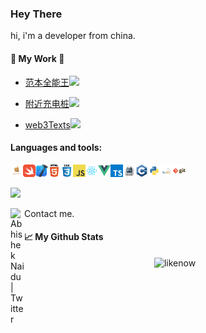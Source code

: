 ### Hey There

hi, i'm a developer from china. 

#### 🌻 My Work 🌻

- [范本全能王](http://chargingstationnearyou.info/template)<code><img height="40" src="http://chargingstationnearyou.info/static/media/asts_qrcode.fe154f035aec8c89b6e2.png"></code>

- [附近充电桩](http://chargingstationnearyou.info/)<code><img height="40" src="http://chargingstationnearyou.info/logo192.png"></code>

- [web3Texts](https://web3texteth.xyz/)<code><img height="40" src="https://web3texteth.xyz/logo192.png"></code>



#### Languages and tools:

<code><img height="20" src="https://raw.githubusercontent.com/github/explore/master/topics/objective-c/objective-c.png"></code><code><img height="20" src="https://raw.githubusercontent.com/github/explore/master/topics/swift/swift.png"></code><code><img height="20" src="https://raw.githubusercontent.com/github/explore/master/topics/xcode/xcode.png"></code><code><img height="20" src="https://raw.githubusercontent.com/github/explore/80688e429a7d4ef2fca1e82350fe8e3517d3494d/topics/html/html.png"></code><code><img height="20" src="https://raw.githubusercontent.com/github/explore/master/topics/css/css.png"></code><code><img height="20" src="https://raw.githubusercontent.com/github/explore/master/topics/javascript/javascript.png"></code><code><img height="20" src="https://raw.githubusercontent.com/github/explore/master/topics/react/react.png"></code><code><img height="20" src="https://raw.githubusercontent.com/github/explore/master/topics/vue/vue.png"></code><code><img height="20" src="https://raw.githubusercontent.com/github/explore/master/topics/typescript/typescript.png"></code><code><img height="20" src="https://raw.githubusercontent.com/github/explore/master/topics/cordova/cordova.png"></code><code><img height="20" src="https://raw.githubusercontent.com/github/explore/80688e429a7d4ef2fca1e82350fe8e3517d3494d/topics/cpp/cpp.png"></code><code><img height="20" src="https://raw.githubusercontent.com/github/explore/master/topics/python/python.png"></code><code><img height="20" src="https://raw.githubusercontent.com/github/explore/master/topics/mysql/mysql.png"></code><code><img height="20" src="https://raw.githubusercontent.com/github/explore/master/topics/git/git.png"></code>



![](https://visitor-badge.glitch.me/badge?page_id=likenow.likenow)

<a href="https://twitter.com/tunyudao/">
  <img align="left" alt="Abhishek Naidu | Twitter" width="22px" src="https://raw.githubusercontent.com/peterthehan/peterthehan/master/assets/twitter.svg" /></a> Contact me.

#### 📈 My Github Stats

<p align="center"> <img src="https://github-readme-stats.vercel.app/api?username=likenow&show_icons=true&theme=gotham" alt="likenow" />





